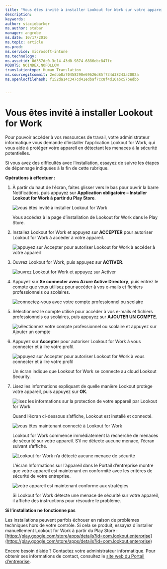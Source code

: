 ```yaml
---
title: "Vous êtes invité à installer Lookout for Work sur votre appareil Android | Microsoft Intune"
description: 
keywords: 
author: staciebarker
ms.author: stabar
manager: angrobe
ms.date: 10/17/2016
ms.topic: article
ms.prod: 
ms.service: microsoft-intune
ms.technology: 
ms.assetid: 0d357dc0-3e14-43d0-9874-6886ebc847fc
ROBOTS: NOINDEX,NOFOLLOW
translationtype: Human Translation
ms.sourcegitcommit: 2edbb8a70458290e69626d85f734d38243a2002a
ms.openlocfilehash: f152da14c347cd41edbaf7cc8f4d16abc57bedbb


---
```


# Vous êtes invité à installer Lookout for Work

Pour pouvoir accéder à vos ressources de travail, votre administrateur informatique vous demande d’installer l’application Lookout for Work, qui vous aide à protéger votre appareil en détectant les menaces à la sécurité potentielles.

Si vous avez des difficultés avec l’installation, essayez de suivre les étapes de dépannage indiquées à la fin de cette rubrique.


**Opérations à effectuer :**

1.  À partir du haut de l’écran, faites glisser vers le bas pour ouvrir la barre Notifications, puis appuyez sur **Application obligatoire – Installer Lookout for Work à partir du Play Store**.

    ![vous êtes invité à installer Lookout for Work](./media/lookout-required-app-install-android.png)

    Vous accédez à la page d’installation de Lookout for Work dans le Play Store.

2.  Installez Lookout for Work et appuyez sur **ACCEPTER** pour autoriser Lookout for Work à accéder à votre appareil.

    ![appuyez sur Accepter pour autoriser Lookout for Work à accéder à votre appareil](./media/lookout-accept-store-permissions-android.png)

3. Ouvrez Lookout for Work, puis appuyez sur **ACTIVER**.

    ![ouvrez Lookout for Work et appuyez sur Activer](./media/lookout-activate-button-android.png)

4. Appuyez sur **Se connecter avec Azure Active Directory**, puis entrez le compte que vous utilisez pour accéder à vos e-mails et fichiers professionnels ou scolaires.

    ![connectez-vous avec votre compte professionnel ou scolaire](./media/lookout-sign-in-azure-android.png)

5. Sélectionnez le compte utilisé pour accéder à vos e-mails et fichiers professionnels ou scolaires, puis appuyez sur **AJOUTER UN COMPTE**.

    ![sélectionnez votre compte professionnel ou scolaire et appuyez sur Ajouter un compte](./media/lookout-pick-account-android.png)

6. Appuyez sur **Accepter** pour autoriser Lookout for Work à vous connecter et à lire votre profil.

    ![appuyez sur Accepter pour autoriser Lookout for Work à vous connecter et à lire votre profil](./media/lookout-needs-permission-to-view-profile-android.png)

    Un écran indique que Lookout for Work se connecte au cloud Lookout Security.

7. Lisez les informations expliquant de quelle manière Lookout protège votre appareil, puis appuyez sur **OK**.

    ![lisez les informations sur la protection de votre appareil par Lookout for Work](./media/lookout-how-it-protects-your-device-android.png)

    Quand l’écran ci-dessous s’affiche, Lookout est installé et connecté.

    ![vous êtes maintenant connecté à Lookout for Work](./media/lookout-you-are-now-connected-android.png)

    Lookout for Work commence immédiatement la recherche de menaces de sécurité sur votre appareil. S’il ne détecte aucune menace, l’écran suivant s’affiche.

    ![Lookout for Work n’a détecté aucune menace de sécurité](./media/lookout-scan-no-threats-found-android.png)

    L’écran Informations sur l’appareil dans le Portail d’entreprise montre que votre appareil est maintenant en conformité avec les critères de sécurité de votre entreprise.

    ![votre appareil est maintenant conforme aux stratégies](./media/lookout-device-now-compliant-android.png)

    Si Lookout for Work détecte une menace de sécurité sur votre appareil, il affiche des instructions pour résoudre le problème.

**Si l’installation ne fonctionne pas**

Les installations peuvent parfois échouer en raison de problèmes techniques hors de votre contrôle. Si cela se produit, essayez d’installer manuellement Lookout for Work à partir du Play Store : [https://play.google.com/store/apps/details?id=com.lookout.enterprise](https://play.google.com/store/apps/details?id=com.lookout.enterprise) 

Encore besoin d’aide ? Contactez votre administrateur informatique. Pour obtenir ses informations de contact, consultez le [site web du Portail d’entreprise](http://portal.manage.microsoft.com).



<!--HONumber=Oct16_HO3-->


